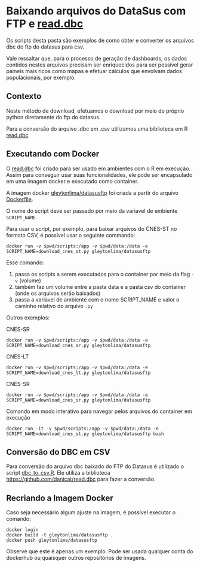 # Baixando arquivos do DataSus com FTP e [read.dbc](https://github.com/danicat/read.dbc)

Os scripts desta pasta são exemplos de como obter e converter os arquivos dbc do ftp do datasus para csv.

Vale ressaltar que, para o processo de geração de dashboards, os dados contidos nestes arquivos precisam ser
enriquecidos para ser possível gerar paineis mais ricos como mapas e efetuar cálculos que envolvam dados
populacionais, por exemplo.

## Contexto

Neste método de download, efetuamos o download por meio do próprio python diretamente do ftp do datasus.

Para a conversão do arquivo .dbc em .csv utilizamos uma biblioteca em R [read.dbc](https://github.com/danicat/read.dbc)

## Executando com Docker

O [read.dbc](https://github.com/danicat/read.dbc) foi criado para ser usado em ambientes com o R em execução. 
Assim para conseguir usar suas funcionalidades, ele pode ser encapsulado em uma imagem docker e executado como container.

A imagem docker [gleytonlima/datasusftp](https://hub.docker.com/r/gleytonlima/datasusftp) foi criada a partir do arquivo
[Dockerfile](Dockerfile).

O nome do script deve ser passado por meio da variavel de embiente `SCRIPT_NAME`.

Para usar o script, por exemplo, para baixar arquivos do CNES-ST no formato CSV, é possível usar o seguinte
commando:

```commandline
docker run -v $pwd/scripts:/app -v $pwd/data:/data -e SCRIPT_NAME=download_cnes_st.py gleytonlima/datasusftp
```

Esse comando:
1. passa os scripts a serem executados para o container por meio da flag `-v` (volume)
2. também faz um volume entre a pasta data e a pasta csv do container (onde os arquivos serão baixados)
3. passa a variavel de ambiente com o nome SCRIPT_NAME e valor o caminho relativo do arquivo `.py`

Outros exemplos:

CNES-SR

```commandline
docker run -v $pwd/scripts:/app -v $pwd/data:/data -e SCRIPT_NAME=download_cnes_sr.py gleytonlima/datasusftp
```

CNES-LT

```commandline
docker run -v $pwd/scripts:/app -v $pwd/data:/data -e SCRIPT_NAME=download_cnes_lt.py gleytonlima/datasusftp
```

CNES-SR

```commandline
docker run -v $pwd/scripts:/app -v $pwd/data:/data -e SCRIPT_NAME=download_cnes_sr.py gleytonlima/datasusftp
```

Comando em modo interativo para navegar pelos arquivos do container em execução

```commandline
docker run -it -v $pwd/scripts:/app -v $pwd/data:/data -e SCRIPT_NAME=download_cnes_st.py gleytonlima/datasusftp bash
```

## Conversão do DBC em CSV

Para conversão do arquivo dbc baixado do FTP do Datasus é utilizado o script [dbc_to_csv.R](scripts/dbc_to_csv.R).
Ele utiliza a biblioteca https://github.com/danicat/read.dbc para fazer a conversão.

## Recriando a Imagem Docker

Caso seja necessário algum ajuste na imagem, é possível executar o comando:

```commandline
docker login
docker build -t gleytonlima/datasusftp .
docker push gleytonlima/datasusftp
```

Observe que este é apenas um exemplo. Pode ser usada qualquer conta do dockerhub ou quaisquer outros
repositórios de imagens.